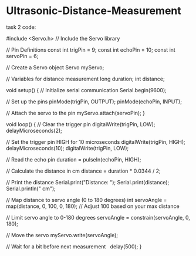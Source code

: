 # Ultrasonic-Distance-Measurement
task 2 code:

#include <Servo.h>  // Include the Servo library

// Pin Definitions
const int trigPin = 9;
const int echoPin = 10;
const int servoPin = 6;

// Create a Servo object
Servo myServo;

// Variables for distance measurement
long duration;
int distance;

void setup() {
  // Initialize serial communication
  Serial.begin(9600);
  
  // Set up the pins
  pinMode(trigPin, OUTPUT);
  pinMode(echoPin, INPUT);
  
  // Attach the servo to the pin
  myServo.attach(servoPin);
}

void loop() {
  // Clear the trigger pin
  digitalWrite(trigPin, LOW);
  delayMicroseconds(2);
  
  // Set the trigger pin HIGH for 10 microseconds
  digitalWrite(trigPin, HIGH);
  delayMicroseconds(10);
  digitalWrite(trigPin, LOW);
  
  // Read the echo pin
  duration = pulseIn(echoPin, HIGH);
  
  // Calculate the distance in cm
  distance = duration * 0.0344 / 2;
  
  // Print the distance
  Serial.print("Distance: ");
  Serial.print(distance);
  Serial.println(" cm");
  
  // Map distance to servo angle (0 to 180 degrees)
  int servoAngle = map(distance, 0, 100, 0, 180);  // Adjust 100 based on your max distance
  
  // Limit servo angle to 0-180 degrees
  servoAngle = constrain(servoAngle, 0, 180);
  
  // Move the servo
  myServo.write(servoAngle);
  
  // Wait for a bit before next measurement
  delay(500);
}
